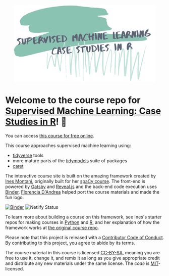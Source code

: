 <p align="center">
<img src="static/logo.svg" align="center" width="450px"/>
</p>

# Welcome to the course repo for **[Supervised Machine Learning: Case Studies in R](https://supervised-ml-course.netlify.com/)**! 🎉 

You can access [this course for free online](https://supervised-ml-course.netlify.com/).

This course approaches supervised machine learning using:

- [tidyverse](https://tidyverse.tidyverse.org/) tools
- more mature parts of the [tidymodels](https://github.com/tidymodels) suite of packages
- [caret](https://topepo.github.io/caret/)

The interactive course site is built on the amazing framework created by [Ines Montani](https://ines.io/), originally built for her [spaCy course](https://course.spacy.io).  The front-end is powered by
[Gatsby](http://gatsbyjs.org/) and [Reveal.js](https://revealjs.com) and the
back-end code execution uses [Binder](https://mybinder.org). [Florencia D'Andrea](https://florencia.netlify.com/) helped port the course materials and made the fun logo.

[![Binder](https://mybinder.org/badge_logo.svg)](https://mybinder.org/v2/gh/juliasilge/supervised-ML-case-studies-course/binder) 
![Netlify Status](https://api.netlify.com/api/v1/badges/3ba21376-9a18-4cf0-960e-2c65e6bc2bbd/deploy-status)

To learn more about building a course on this framework, see Ines's starter repos for making courses in [Python](https://github.com/ines/course-starter-python) and [R](https://github.com/ines/course-starter-r), and her explanation of how the framework works at [the original course repo](https://github.com/ines/spacy-course#-faq).

Please note that this project is released with a [Contributor Code of Conduct](CODE_OF_CONDUCT.md). By contributing to this project, you agree to abide by its terms.

The course material in this course is licensed [CC-BY-SA](https://creativecommons.org/licenses/by-sa/4.0/), meaning you are free to use it, change it, and remix it as long as you give appropriate credit and distribute any new materials under the same license.  The _code_ is [MIT](https://opensource.org/licenses/MIT)-licensed.

